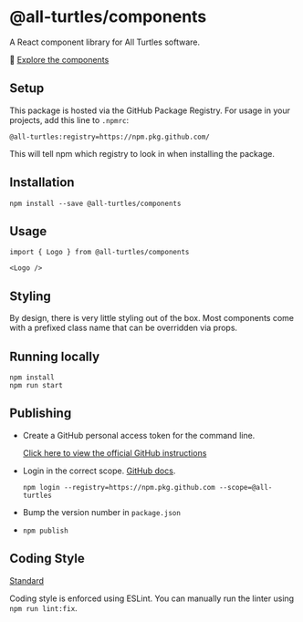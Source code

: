 # @all-turtles/components

A React component library for All Turtles software.

📖 [Explore the components](https://all-turtles.github.io/components)

## Setup

This package is hosted via the GitHub Package Registry. For usage in your projects, add this line to `.npmrc`:

```@all-turtles:registry=https://npm.pkg.github.com/```

This will tell npm which registry to look in when installing the package.

## Installation

```npm install --save @all-turtles/components```

## Usage

```
import { Logo } from @all-turtles/components

<Logo />
```

## Styling

By design, there is very little styling out of the box. Most components come with a prefixed class name that can be overridden via props.

## Running locally

```
npm install
npm run start
```

## Publishing

- Create a GitHub personal access token for the command line.

  [Click here to view the official GitHub instructions](https://help.github.com/en/articles/creating-a-personal-access-token-for-the-command-line)

- Login in the correct scope. [GitHub docs](https://help.github.com/en/articles/configuring-npm-for-use-with-github-package-registry#authenticating-to-github-package-registry).

  ```npm login --registry=https://npm.pkg.github.com --scope=@all-turtles```
- Bump the version number in `package.json`
- ```npm publish```

## Coding Style

[Standard](https://standardjs.com/)

Coding style is enforced using ESLint. You can manually run the linter using `npm run lint:fix`.
